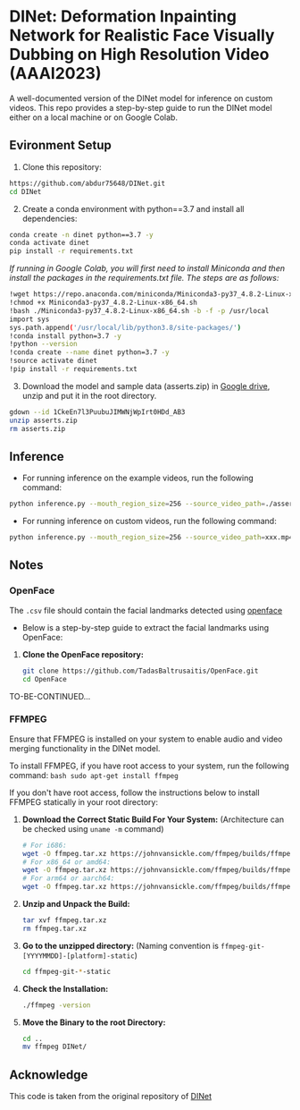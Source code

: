 # DINet: Deformation Inpainting Network for Realistic Face Visually Dubbing on High Resolution Video (AAAI2023)

A well-documented version of the DINet model for inference on custom videos.
This repo provides a step-by-step guide to run the DINet model either on a local machine or on Google Colab.

## Evironment Setup
1. Clone this repository:
```bash
https://github.com/abdur75648/DINet.git
cd DINet
```

2. Create a conda environment with python==3.7 and install all dependencies:
```bash
conda create -n dinet python==3.7 -y
conda activate dinet
pip install -r requirements.txt
```
*If running in Google Colab, you will first need to install Miniconda and then install the packages in the requirements.txt file. The steps are as follows:*
```bash
!wget https://repo.anaconda.com/miniconda/Miniconda3-py37_4.8.2-Linux-x86_64.sh
!chmod +x Miniconda3-py37_4.8.2-Linux-x86_64.sh
!bash ./Miniconda3-py37_4.8.2-Linux-x86_64.sh -b -f -p /usr/local
import sys
sys.path.append('/usr/local/lib/python3.8/site-packages/')
!conda install python=3.7 -y
!python --version
!conda create --name dinet python=3.7 -y
!source activate dinet
!pip install -r requirements.txt
```

3. Download the model and sample data (asserts.zip) in [Google drive](https://drive.google.com/uc\?id\=1CkeEn7l3PuubuJIMWNjWpIrt0HDd_AB3), unzip and put it in the root directory.
```bash
gdown --id 1CkeEn7l3PuubuJIMWNjWpIrt0HDd_AB3
unzip asserts.zip
rm asserts.zip
```

## Inference
* For running inference on the example videos, run the following command:
```bash
python inference.py --mouth_region_size=256 --source_video_path=./asserts/examples/test1.mp4 --source_openface_landmark_path=./asserts/examples/test1.csv --driving_audio_path=./asserts/examples/driving_audio_1.wav --pretrained_clip_DINet_path=./asserts/clip_training_DINet_256mouth.pth
```

* For running inference on custom videos, run the following command:
```bash
python inference.py --mouth_region_size=256 --source_video_path=xxx.mp4 --source_openface_landmark_path=xxx.csv --driving_audio_path=xxx.wav --pretrained_clip_DINet_path=./asserts/clip_training_DINet_256mouth.pth
```

## Notes
### OpenFace
The ```.csv``` file should contain the facial landmarks detected using [openface](https://github.com/TadasBaltrusaitis/OpenFace)

* Below is a step-by-step guide to extract the facial landmarks using OpenFace:
1. **Clone the OpenFace repository:**
    ```bash
    git clone https://github.com/TadasBaltrusaitis/OpenFace.git
    cd OpenFace
    ```
TO-BE-CONTINUED...

### FFMPEG
Ensure that FFMPEG is installed on your system to enable audio and video merging functionality in the DINet model. 

To install FFMPEG, if you have root access to your system, run the following command:
    ```bash
    sudo apt-get install ffmpeg
    ```

If you don't have root access, follow the instructions below to install FFMPEG statically in your root directory:
1. **Download the Correct Static Build For Your System:** (Architecture can be checked using ```uname -m``` command)
    ```bash
    # For i686:
    wget -O ffmpeg.tar.xz https://johnvansickle.com/ffmpeg/builds/ffmpeg-git-i686-static.tar.xz
    # For x86_64 or amd64:
    wget -O ffmpeg.tar.xz https://johnvansickle.com/ffmpeg/builds/ffmpeg-git-amd64-static.tar.xz
    # For arm64 or aarch64:
    wget -O ffmpeg.tar.xz https://johnvansickle.com/ffmpeg/builds/ffmpeg-git-arm64-static.tar.xz
    ```

2. **Unzip and Unpack the Build:**
    ```bash
    tar xvf ffmpeg.tar.xz
    rm ffmpeg.tar.xz
    ```

4. **Go to the unzipped directory:** (Naming convention is ```ffmpeg-git-[YYYYMMDD]-[platform]-static```)
    ```bash
    cd ffmpeg-git-*-static
    ```

3. **Check the Installation:**
    ```bash
    ./ffmpeg -version
    ```

4. **Move the Binary to the root Directory:**
    ```bash
    cd ..
    mv ffmpeg DINet/
    ```

## Acknowledge
This code is taken from the original repository of [DINet](https://github.com/MRzzm/DINet)